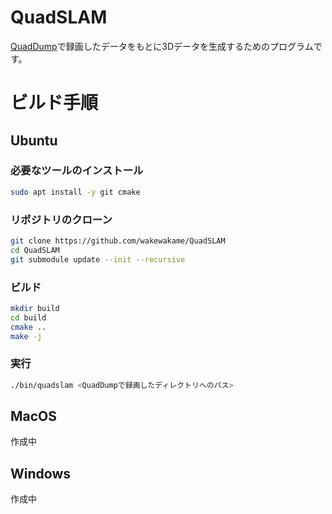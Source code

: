 # QuadSLAM
[QuadDump](https://github.com/wakewakame/QuadDump)で録画したデータをもとに3Dデータを生成するためのプログラムです。

# ビルド手順
## Ubuntu
### 必要なツールのインストール

```sh
sudo apt install -y git cmake
```

### リポジトリのクローン

```sh
git clone https://github.com/wakewakame/QuadSLAM
cd QuadSLAM
git submodule update --init --recursive
```

### ビルド

```sh
mkdir build
cd build
cmake ..
make -j
```

### 実行

```sh
./bin/quadslam <QuadDumpで録画したディレクトリへのパス>
```

## MacOS
作成中

## Windows
作成中